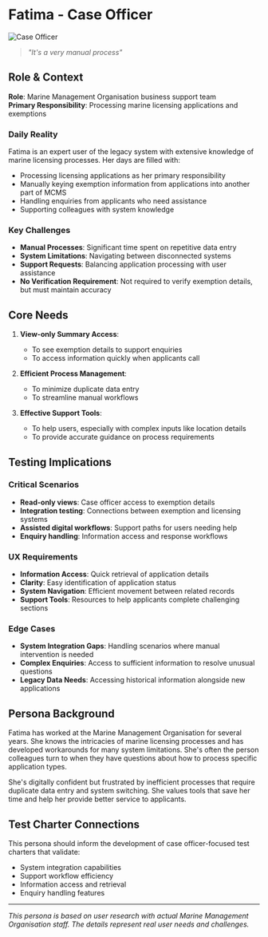 # Fatima - Case Officer

![Case Officer](https://via.placeholder.com/800x400?text=Fatima+-+Case+Officer)

> _"It's a very manual process"_

## Role & Context

**Role**: Marine Management Organisation business support team  
**Primary Responsibility**: Processing marine licensing applications and exemptions

### Daily Reality

Fatima is an expert user of the legacy system with extensive knowledge of marine licensing processes. Her days are filled with:

- Processing licensing applications as her primary responsibility
- Manually keying exemption information from applications into another part of MCMS
- Handling enquiries from applicants who need assistance
- Supporting colleagues with system knowledge

### Key Challenges

- **Manual Processes**: Significant time spent on repetitive data entry
- **System Limitations**: Navigating between disconnected systems
- **Support Requests**: Balancing application processing with user assistance
- **No Verification Requirement**: Not required to verify exemption details, but must maintain accuracy

## Core Needs

1. **View-only Summary Access**:

   - To see exemption details to support enquiries
   - To access information quickly when applicants call

2. **Efficient Process Management**:
   - To minimize duplicate data entry
   - To streamline manual workflows
3. **Effective Support Tools**:
   - To help users, especially with complex inputs like location details
   - To provide accurate guidance on process requirements

## Testing Implications

### Critical Scenarios

- **Read-only views**: Case officer access to exemption details
- **Integration testing**: Connections between exemption and licensing systems
- **Assisted digital workflows**: Support paths for users needing help
- **Enquiry handling**: Information access and response workflows

### UX Requirements

- **Information Access**: Quick retrieval of application details
- **Clarity**: Easy identification of application status
- **System Navigation**: Efficient movement between related records
- **Support Tools**: Resources to help applicants complete challenging sections

### Edge Cases

- **System Integration Gaps**: Handling scenarios where manual intervention is needed
- **Complex Enquiries**: Access to sufficient information to resolve unusual questions
- **Legacy Data Needs**: Accessing historical information alongside new applications

## Persona Background

Fatima has worked at the Marine Management Organisation for several years. She knows the intricacies of marine licensing processes and has developed workarounds for many system limitations. She's often the person colleagues turn to when they have questions about how to process specific application types.

She's digitally confident but frustrated by inefficient processes that require duplicate data entry and system switching. She values tools that save her time and help her provide better service to applicants.

## Test Charter Connections

This persona should inform the development of case officer-focused test charters that validate:

- System integration capabilities
- Support workflow efficiency
- Information access and retrieval
- Enquiry handling features

---

_This persona is based on user research with actual Marine Management Organisation staff. The details represent real user needs and challenges._
